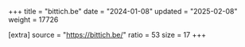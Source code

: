 +++
title = "bittich.be"
date = "2024-01-08"
updated = "2025-02-08"
weight = 17726

[extra]
source = "https://bittich.be/"
ratio = 53
size = 17
+++
